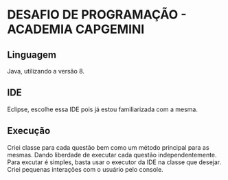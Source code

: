 # DESAFIO DE PROGRAMAÇÃO - ACADEMIA CAPGEMINI

## Linguagem

Java, utilizando a versão 8.

## IDE

Eclipse, escolhe essa IDE pois já estou familiarizada com a mesma.

## Execução

Criei classe para cada questão bem como um método principal para as mesmas. Dando liberdade de executar cada questão independentemente.
Para excutar é simples, basta usar o executor da IDE na classe que desejar. Criei pequenas interações com o usuário pelo console.
